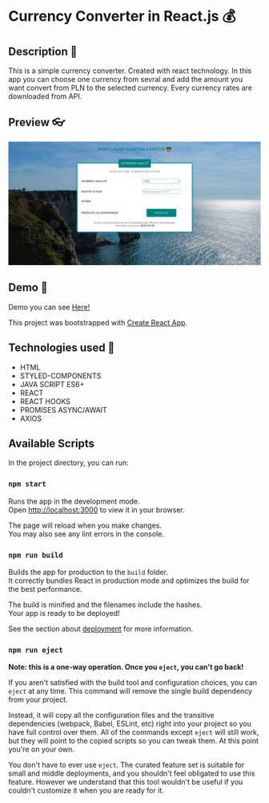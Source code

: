 # Currency Converter in React.js 💰
## Description 📑

This is a simple currency converter. Created with react technology. In this app you can choose one currency from sevral and add the amount you want convert from PLN to the selected currency. Every currency rates are downloaded from API.

## Preview 👓

![GIF how to use this app](/src/howtouse.gif)

## Demo 🔨

Demo you can see [Here!](https://hitymek.github.io/currency-converter-react/)

This project was bootstrapped with [Create React App](https://github.com/facebook/create-react-app).

## Technologies used 📖

* HTML
* STYLED-COMPONENTS
* JAVA SCRIPT ES6+
* REACT 
* REACT HOOKS
* PROMISES ASYNC/AWAIT
* AXIOS

## Available Scripts

In the project directory, you can run:

### `npm start`

Runs the app in the development mode.\
Open [http://localhost:3000](http://localhost:3000) to view it in your browser.

The page will reload when you make changes.\
You may also see any lint errors in the console.
### `npm run build`

Builds the app for production to the `build` folder.\
It correctly bundles React in production mode and optimizes the build for the best performance.

The build is minified and the filenames include the hashes.\
Your app is ready to be deployed!

See the section about [deployment](https://facebook.github.io/create-react-app/docs/deployment) for more information.

### `npm run eject`

**Note: this is a one-way operation. Once you `eject`, you can't go back!**

If you aren't satisfied with the build tool and configuration choices, you can `eject` at any time. This command will remove the single build dependency from your project.

Instead, it will copy all the configuration files and the transitive dependencies (webpack, Babel, ESLint, etc) right into your project so you have full control over them. All of the commands except `eject` will still work, but they will point to the copied scripts so you can tweak them. At this point you're on your own.

You don't have to ever use `eject`. The curated feature set is suitable for small and middle deployments, and you shouldn't feel obligated to use this feature. However we understand that this tool wouldn't be useful if you couldn't customize it when you are ready for it.